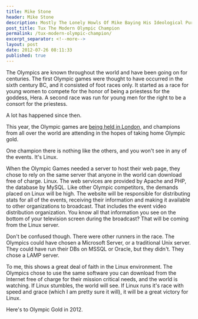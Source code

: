 ```yaml
---
title: Mike Stone
header: Mike Stone
description: Mostly The Lonely Howls Of Mike Baying His Ideological Purity At The Moon
post_title: Tux The Modern Olympic Champion
permalink: /tux-modern-olympic-champion/
excerpt_separator: <!--more-->
layout: post
date: 2012-07-26 08:11:33
published: true
---
```



The Olympics are known throughout the world and have been going on for centuries. The first Olympic games were thought to have occurred in the sixth century BC, and it consisted of foot races only. It started as a race for young women to compete for the honor of being a priestess for the goddess, Hera. A second race was run for young men for the right to be a consort for the priestess.

<!--more-->

A lot has happened since then.

This year, the Olympic games are [being held in London,](http://www.london2012.com/ "2012 Olympic Games") and champions from all over the world are attending in the hopes of taking home Olympic gold.

One champion there is nothing like the others, and you won't see in any of the events. It's Linux.

When the Olympic Games needed a server to host their web page, they chose to rely on the same server that anyone in the world can download free of charge. Linux. The web services are provided by Apache and PHP, the database by MySQL. Like other Olympic competitors, the demands placed on Linux will be high. The website will be responsible for distributing stats for all of the events, receiving their information and making it available to other organizations to broadcast. That includes the event video distribution organization. You know all that information you see on the bottom of your television screen during the broadcast? That will be coming from the Linux server.

Don't be confused though. There were other runners in the race. The Olympics could have chosen a Microsoft Server, or a traditional Unix server. They could have run their DBs on MSSQL or Oracle, but they didn't. They chose a LAMP server.

To me, this shows a great deal of faith in the Linux environment. The Olympics chose to use the same software you can download from the Internet free of charge for their mission critical needs, and the world is watching. If Linux stumbles, the world will see. If Linux runs it's race with speed and grace (which I am pretty sure it will), it will be a great victory for Linux.

Here's to Olympic Gold in 2012.
